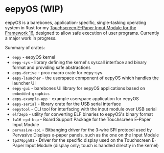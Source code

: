 # eepyOS (WIP)

eepyOS is a barebones, application-specific, single-tasking operating system in Rust for my [Touchscreen E-Paper Input Module for the Framework 16](https://github.com/arthomnix/FW16_EPD), designed to allow safe execution of user programs. Currently a major work in progress.

Summary of crates:
* `eepy` - eepyOS kernel
* `eepy-sys` - library defining the kernel's syscall interface and binary format and providing safe abstractions
* `eepy-derive` - proc macro crate for eepy-sys
* `eepy-launcher` - the userspace component of eepyOS which handles the launcher UI
* `eepy-gui` - barebones UI library for eepyOS applications based on `embedded-graphics`
* `eepy-example-app` - example userspace application for eepyOS
* `eepy-serial` - library crate for the USB serial interface
* `eepytool` - CLI tool for interfacing with the input module over USB serial
* `elf2epb` - utility for converting ELF binaries to eepyOS's binary format
* `fw16-epd-bsp` - Board Support Package for the Touchscreen E-Paper Input Module
* `pervasive-spi` - Bitbanging driver for the 3-wire SPI protocol used by Pervasive Displays e-paper panels, such as the one on the Input Module
* `tp370pgh01` - Driver for the specific display used on the Touchscreen E-Paper Input Module (display only; touch is handled directly in the kernel)
